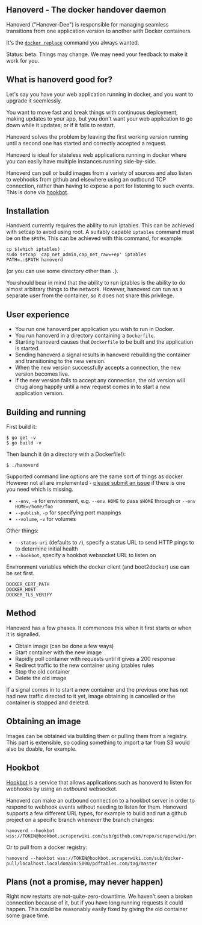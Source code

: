 Hanoverd - The docker handover daemon
-------------------------------------

Hanoverd ("Hanover-Dee") is responsible for managing seamless transitions
from one application version to another with Docker containers.

It's the [`docker replace`](https://github.com/docker/docker/issues/2733#issuecomment-123502548) command you always wanted.

Status: beta. Things may change. We may need your feedback to make it work for you.

## What is hanoverd good for?

Let's say you have your web application running in docker, and you
want to upgrade it seemlessly.

You want to move fast and break things with continuous deployment,
making updates to your app, but you don't want your web application
to go down while it updates; or if it fails to restart.

Hanoverd solves the problem by leaving the first working version
running until a second one has started and correctly accepted a
request.

Hanoverd is ideal for stateless web applications running in docker
where you can easily have multiple instances running side-by-side.

Hanoverd can pull or build images from a variety of sources and
also listen to webhooks from github and elsewhere using an outbound
TCP connection, rather than having to expose a port for listening to
such events. This is done via [hookbot](#hookbot).

## Installation

Hanoverd currently requires the ability to run iptables. This can be
achieved with setcap to avoid using root. A suitably capable `iptables`
command must be on the `$PATH`. This can be achieved with this command,
for example:

```
cp $(which iptables) .
sudo setcap 'cap_net_admin,cap_net_raw=+ep' iptables
PATH=.:$PATH hanoverd
```

(or you can use some directory other than `.`).

You should bear in mind that the ability to run iptables is the ability
to do almost arbitrary things to the network. However, hanoverd can
run as a separate user from the container, so it does not share this
privilege.

## User experience

* You run one hanoverd per application you wish to run in Docker.
* You run hanoverd in a directory containing a `Dockerfile`.
* Starting hanoverd causes that `Dockerfile` to be built and the application is
  started.
* Sending hanoverd a signal results in hanoverd rebuilding the container and
  transitioning to the new version.
* When the new version successfully accepts a connection, the new version
  becomes live.
* If the new version fails to accept any connection, the old version will chug
  along happily until a new request comes in to start a new application version.

## Building and running

First build it:

```
$ go get -v
$ go build -v
```

Then launch it (in a directory with a Dockerfile!):

```
$ ./hanoverd
```

Supported command line options are the same sort of things as
docker. However not all are implemented -
[please submit an issue](https://github.com/scraperwiki/hanoverd/issues/new)
if there is one you need which is missing.

* `--env`, `-e` for environment, e.g. `--env HOME` to pass `$HOME` through or `--env HOME=/home/foo`
* `--publish`, `-p` for specifying port mappings
* `--volume`, `-v` for volumes

Other things:

* `--status-uri` (defaults to `/`), specify a status URL to send HTTP pings to to determine initial health
* `--hookbot`, specify a hookbot websocket URL to listen on

Environment variables which the docker client (and boot2docker) use
can be set first.

    DOCKER_CERT_PATH
    DOCKER_HOST
    DOCKER_TLS_VERIFY

## Method

Hanoverd has a few phases. It commences this when it first starts or
when it is signalled.
 
* Obtain image (can be done a few ways)
* Start container with the new image
* Rapidly poll container with requests until it gives a 200 response
* Redirect traffic to the new container using iptables rules
* Stop the old container
* Delete the old image

If a signal comes in to start a new container and the previous
one has not had new traffic directed to it yet, image obtaining is
cancelled or the container is stopped and deleted.

## Obtaining an image

Images can be obtained via building them or pulling them from a
registry. This part is extensible, so coding something to import
a tar from S3 would also be doable, for example.

## Hookbot

[Hookbot](https://github.com/scraperwiki/hookbot) is a service
that allows applications such as hanoverd to listen for webhooks
by using an *outbound* websocket.

Hanoverd can make an outbound connection to a hookbot server in order
to respond to webhook events without needing to listen for them.
Hanoverd supports a few different URL types, for example to build
and run a github project on a specific branch whenever the branch changes:

```
hanoverd --hookbot wss://TOKEN@hookbot.scraperwiki.com/sub/github.com/repo/scraperwiki/project/branch/master
```

Or to pull from a docker registry:

```
hanoverd --hookbot wss://TOKEN@hookbot.scraperwiki.com/sub/docker-pull/localhost.localdomain:5000/pdftables.com/tag/master
```

## Plans (not a promise, may never happen)

Right now restarts are not-quite-zero-downtime. We haven't seen
a broken connection because of it, but if you have long running
requests it could happen. This could be reasonably easily fixed
by giving the old container some grace time.
